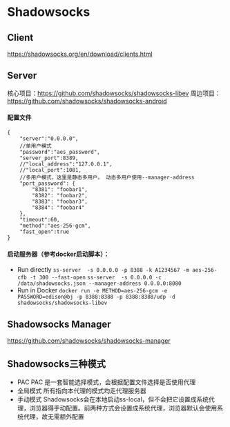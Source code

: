 # Shadowsocks
## Client
https://shadowsocks.org/en/download/clients.html
## Server
核心项目：https://github.com/shadowsocks/shadowsocks-libev
周边项目：https://github.com/shadowsocks/shadowsocks-android
#### 配置文件
```
{
    "server":"0.0.0.0",
    //单用户模式
    "password":"aes_password",
    "server_port":8389,
    //"local_address":"127.0.0.1",
    //"local_port":1081,
    //多用户模式，这里是静态多用户。 动态多用户使用--manager-address
    "port_password": {
        "8381": "foobar1",
        "8382": "foobar2",
        "8383": "foobar3",
        "8384": "foobar4"
    },
    "timeout":60,
    "method":"aes-256-gcm",
    "fast_open":true
}
```
#### 启动服务器（参考docker启动脚本）：
- Run directly
`ss-server  -s 0.0.0.0 -p 8388 -k A1234567 -m aes-256-cfb -t 300 --fast-open`
`ss-server  -s 0.0.0.0 -c /data/shadowsocks.json --manager-address 0.0.0.0:8080`
- Run in Docker
`docker run -e METHOD=aes-256-gcm -e PASSWORD=edison@bj -p 8388:8388 -p 8388:8388/udp -d shadowsocks/shadowsocks-libev`
## Shadowsocks Manager
https://github.com/shadowsocks/shadowsocks-manager

## Shadowsocks三种模式
- PAC
    PAC 是一套智能选择模式，会根据配置文件选择是否使用代理
- 全局模式
    所有指向本代理的模式均走代理服务器
- 手动模式
    Shadowsocks会在本地启动ss-local，但不会把它设置成系统代理，浏览器得手动配置。前两种方式会设置成系统代理，浏览器默认会使用系统代理，故无需额外配置